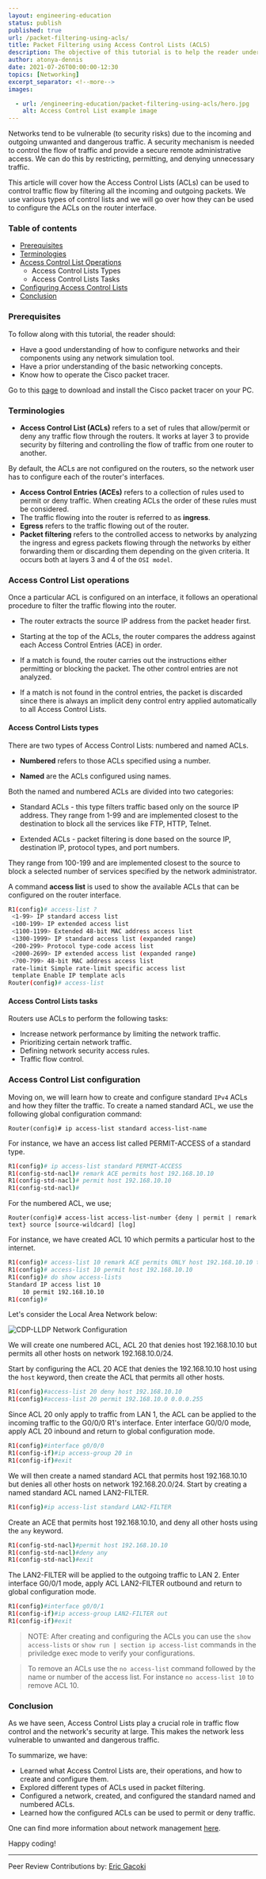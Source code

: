 ```yaml
---
layout: engineering-education
status: publish
published: true
url: /packet-filtering-using-acls/
title: Packet Filtering using Access Control Lists (ACLS)
description: The objective of this tutorial is to help the reader understand the concept of Access Control Lists in traffic flow control and how routers can use it in filtering all the inbound and outbound traffic.
author: atonya-dennis
date: 2021-07-26T00:00:00-12:30
topics: [Networking]
excerpt_separator: <!--more-->
images:

  - url: /engineering-education/packet-filtering-using-acls/hero.jpg
    alt: Access Control List example image
---
```

Networks tend to be vulnerable (to security risks) due to the incoming and outgoing unwanted and dangerous traffic. A security mechanism is needed to control the flow of traffic and provide a secure remote administrative access. We can do this by restricting, permitting, and denying unnecessary traffic.
<!--more-->
This article will cover how the Access Control Lists (ACLs) can be used to control traffic flow by filtering all the incoming and outgoing packets. We use various types of control lists and we will go over how they can be used to configure the ACLs on the router interface.

### Table of contents
- [Prerequisites](#prerequisites)
- [Terminologies](#terminologies)
- [Access Control List Operations](#access-control-list-operations)
  - Access Control Lists Types
  - Access Control Lists Tasks
- [Configuring Access Control Lists](#access-control-list-configuration)
- [Conclusion](#conclusion)

### Prerequisites
To follow along with this tutorial, the reader should:
- Have a good understanding of how to configure networks and their components using any network simulation tool.
- Have a prior understanding of the basic networking concepts.
- Know how to operate the Cisco packet tracer.

Go to this [page](https://www.computernetworkingnotes.com/ccna-study-guide/download-packet-tracer-for-windows-and-linux.html) to download and install the Cisco packet tracer on your PC.

### Terminologies
- **Access Control List (ACLs)** refers to a set of rules that allow/permit or deny any traffic flow through the routers. It works at layer 3 to provide security by filtering and controlling the flow of traffic from one router to another.

By default, the ACLs are not configured on the routers, so the network user has to configure each of the router's interfaces.
- **Access Control Entries (ACEs)** refers to a collection of rules used to permit or deny traffic. When creating ACLs the order of these rules must be considered.
- The traffic flowing into the router is referred to as **ingress**.
- **Egress** refers to the traffic flowing out of the router.
- **Packet filtering** refers to the controlled access to networks by analyzing the ingress and egress packets flowing through the networks by either forwarding them or discarding them depending on the given criteria. It occurs both at layers 3 and 4 of the `OSI model`.

### Access Control List operations
Once a particular ACL is configured on an interface, it follows an operational procedure to filter the traffic flowing into the router.

- The router extracts the source IP address from the packet header first.

- Starting at the top of the ACLs, the router compares the address against each Access Control Entries (ACE) in order.

- If a match is found, the router carries out the instructions either permitting or blocking the packet. The other control entries are not analyzed.

- If a match is not found in the control entries, the packet is discarded since there is always an implicit deny control entry applied automatically to all Access Control Lists.

#### Access Control Lists types
There are two types of Access Control Lists: numbered and named ACLs.
- **Numbered** refers to those ACLs specified using a number.

- **Named** are the ACLs configured using names.

Both the named and numbered ACLs are divided into two categories:

- Standard ACLs - this type filters traffic based only on the source IP address.
They range from 1-99 and are implemented closest to the destination to block all the services like FTP, HTTP, Telnet.

- Extended ACLs - packet filtering is done based on the source IP, destination IP, protocol types, and port numbers.

They range from 100-199 and are implemented closest to the source to block a selected number of services specified by the network administrator.

A command **access list** is used to show the available ACLs that can be configured on the router interface.

```bash
R1(config)# access-list ?
 <1-99> IP standard access list
 <100-199> IP extended access list
 <1100-1199> Extended 48-bit MAC address access list
 <1300-1999> IP standard access list (expanded range)
 <200-299> Protocol type-code access list
 <2000-2699> IP extended access list (expanded range)
 <700-799> 48-bit MAC address access list
 rate-limit Simple rate-limit specific access list
 template Enable IP template acls
Router(config)# access-list
```

#### Access Control Lists tasks
Routers use ACLs to perform the following tasks:
- Increase network performance by limiting the network traffic.
- Prioritizing certain network traffic.
- Defining network security access rules.
- Traffic flow control.

### Access Control List configuration
Moving on, we will learn how to create and configure standard `IPv4` ACLs and how they filter the traffic. To create a named standard ACL, we use the following global configuration command:

`Router(config)# ip access-list standard access-list-name`

For instance, we have an access list called PERMIT-ACCESS of a standard type.

```bash
R1(config)# ip access-list standard PERMIT-ACCESS
R1(config-std-nacl)# remark ACE permits host 192.168.10.10
R1(config-std-nacl)# permit host 192.168.10.10
R1(config-std-nacl)#
```

For the numbered ACL, we use;

`Router(config)# access-list access-list-number {deny | permit | remark text} source [source-wildcard] [log]`

For instance, we have created ACL 10 which permits a particular host to the internet.
```bash
R1(config)# access-list 10 remark ACE permits ONLY host 192.168.10.10 to the internet
R1(config)# access-list 10 permit host 192.168.10.10
R1(config)# do show access-lists
Standard IP access list 10
    10 permit 192.168.10.10
R1(config)#
```

Let's consider the Local Area Network below:

![CDP-LLDP Network Configuration](/engineering-education/packet-filtering-using-acls/acl.jpg)

We will create one numbered ACL, ACL 20 that denies host 192.168.10.10 but permits all other hosts on network 192.168.10.0/24.

Start by configuring the ACL 20 ACE that denies the 192.168.10.10 host using the `host` keyword, then create the ACL that permits all other hosts.

```bash
R1(config)#access-list 20 deny host 192.168.10.10
R1(config)#access-list 20 permit 192.168.10.0 0.0.0.255
```

Since ACL 20 only apply to traffic from LAN 1, the ACL can be applied to the incoming traffic to the G0/0/0 R1's interface.
Enter interface G0/0/0 mode, apply ACL 20 inbound and return to global configuration mode.

```bash
R1(config)#interface g0/0/0
R1(config-if)#ip access-group 20 in
R1(config-if)#exit
```

We will then create a named standard ACL that permits host 192.168.10.10 but denies all other hosts on network 192.168.20.0/24.
Start by creating a named standard ACL named LAN2-FILTER.

```bash
R1(config)#ip access-list standard LAN2-FILTER
```

Create an ACE that permits host 192.168.10.10, and deny all other hosts using the `any` keyword.

```bash
R1(config-std-nacl)#permit host 192.168.10.10
R1(config-std-nacl)#deny any
R1(config-std-nacl)#exit
```

The LAN2-FILTER will be applied to the outgoing traffic to LAN 2. Enter interface G0/0/1 mode, apply ACL LAN2-FILTER outbound and return to global configuration mode.

```bash
R1(config)#interface g0/0/1
R1(config-if)#ip access-group LAN2-FILTER out
R1(config-if)#exit
```

>NOTE:  After creating and configuring the ACLs you can use the `show access-lists` or `show run | section ip access-list` commands in the priviledge exec mode to verify your configurations.

>To remove an ACLs use the `no access-list` command followed by the name or number of the access list. For instance `no access-list 10` to remove ACL 10.

### Conclusion
As we have seen, Access Control Lists play a crucial role in traffic flow control and the network's security at large. This makes the network less vulnerable to unwanted and dangerous traffic.

To summarize, we have:
- Learned what Access Control Lists are, their operations, and how to create and configure them.
- Explored different types of ACLs used in packet filtering.
- Configured a network, created, and configured the standard named and numbered ACLs.
- Learned how the configured ACLs can be used to permit or deny traffic.

One can find more information about network management [here](https://www.certificationkits.com/cisco-certification/ccna-articles/cisco-ccna-access-lists/cisco-ccna-packet-filtering-a-acls/).

Happy coding!

---
Peer Review Contributions by: [Eric Gacoki](/engineering-education/authors/eric-gacoki/)

